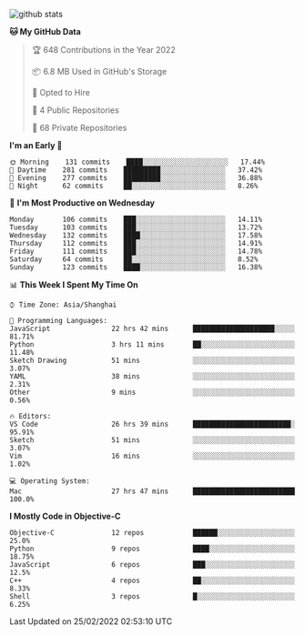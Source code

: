 
![github stats](https://github-readme-stats.vercel.app/api?username=ChesterYue&show_icons=true&count_private=true)

<!-- ![wakatime](https://github-readme-stats.vercel.app/api/wakatime?username=ChesterYue&layout=compact) -->

<!-- ![wakatime](https://github-readme-stats.vercel.app/api/top-langs/?username=ChesterYue&layout=compact) -->

<!--START_SECTION:waka-->
**🐱 My GitHub Data** 

> 🏆 648 Contributions in the Year 2022
 > 
> 📦 6.8 MB Used in GitHub's Storage 
 > 
> 💼 Opted to Hire
 > 
> 📜 4 Public Repositories 
 > 
> 🔑 68 Private Repositories  
 > 
**I'm an Early 🐤** 

```text
🌞 Morning    131 commits    ████░░░░░░░░░░░░░░░░░░░░░   17.44% 
🌆 Daytime    281 commits    █████████░░░░░░░░░░░░░░░░   37.42% 
🌃 Evening    277 commits    █████████░░░░░░░░░░░░░░░░   36.88% 
🌙 Night      62 commits     ██░░░░░░░░░░░░░░░░░░░░░░░   8.26%

```
📅 **I'm Most Productive on Wednesday** 

```text
Monday       106 commits    ███░░░░░░░░░░░░░░░░░░░░░░   14.11% 
Tuesday      103 commits    ███░░░░░░░░░░░░░░░░░░░░░░   13.72% 
Wednesday    132 commits    ████░░░░░░░░░░░░░░░░░░░░░   17.58% 
Thursday     112 commits    ███░░░░░░░░░░░░░░░░░░░░░░   14.91% 
Friday       111 commits    ███░░░░░░░░░░░░░░░░░░░░░░   14.78% 
Saturday     64 commits     ██░░░░░░░░░░░░░░░░░░░░░░░   8.52% 
Sunday       123 commits    ████░░░░░░░░░░░░░░░░░░░░░   16.38%

```


📊 **This Week I Spent My Time On** 

```text
⌚︎ Time Zone: Asia/Shanghai

💬 Programming Languages: 
JavaScript               22 hrs 42 mins      ████████████████████░░░░░   81.71% 
Python                   3 hrs 11 mins       ██░░░░░░░░░░░░░░░░░░░░░░░   11.48% 
Sketch Drawing           51 mins             ░░░░░░░░░░░░░░░░░░░░░░░░░   3.07% 
YAML                     38 mins             ░░░░░░░░░░░░░░░░░░░░░░░░░   2.31% 
Other                    9 mins              ░░░░░░░░░░░░░░░░░░░░░░░░░   0.56%

🔥 Editors: 
VS Code                  26 hrs 39 mins      ████████████████████████░   95.91% 
Sketch                   51 mins             ░░░░░░░░░░░░░░░░░░░░░░░░░   3.07% 
Vim                      16 mins             ░░░░░░░░░░░░░░░░░░░░░░░░░   1.02%

💻 Operating System: 
Mac                      27 hrs 47 mins      █████████████████████████   100.0%

```

**I Mostly Code in Objective-C** 

```text
Objective-C              12 repos            ██████░░░░░░░░░░░░░░░░░░░   25.0% 
Python                   9 repos             ████░░░░░░░░░░░░░░░░░░░░░   18.75% 
JavaScript               6 repos             ███░░░░░░░░░░░░░░░░░░░░░░   12.5% 
C++                      4 repos             ██░░░░░░░░░░░░░░░░░░░░░░░   8.33% 
Shell                    3 repos             █░░░░░░░░░░░░░░░░░░░░░░░░   6.25%

```



 Last Updated on 25/02/2022 02:53:10 UTC
<!--END_SECTION:waka-->